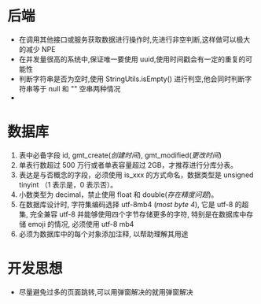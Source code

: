 
# 后端
- 在调用其他接口或服务获取数据进行操作时,先进行非空判断,这样做可以极大的减少 NPE
- 在并发量很高的系统中,保证唯一要使用 uuid,使用时间戳会有一定的重复的可能性
- 判断字符串是否为空时,使用 StringUtils.isEmpty() 进行判空,他会同时判断字符串等于 null 和 "" 空串两种情况
- 
# 数据库
1. 表中必备字段 id, gmt_create(*创建时间*), gmt_modified(*更改时间*)
2. 单表行数超过 500 万行或者单表容量超过 2GB，才推荐进行分库分表。
3. 表达是与否概念的字段，必须使用 is_xxx 的方式命名，数据类型是 unsigned tinyint （1 表示是，0 表示否）。
4. 小数类型为 decimal，禁止使用 float 和 double(*存在精度问题*)。
5. 在数据库设计时, 字符集编码选择 utf-8mb4 (*most byte 4*), 它是 utf-8 的超集, 完全兼容 utf-8 并能够使用四个字节存储更多的字符, 特别是在数据库中存储 emoji 的情况, 必须使用 utf-8 mb4
6. 必须为数据库中的每个对象添加注释, 以帮助理解其用途

# 开发思想
- 尽量避免过多的页面跳转,可以用弹窗解决的就用弹窗解决